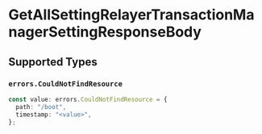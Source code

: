 # GetAllSettingRelayerTransactionManagerSettingResponseBody


## Supported Types

### `errors.CouldNotFindResource`

```typescript
const value: errors.CouldNotFindResource = {
  path: "/boot",
  timestamp: "<value>",
};
```

